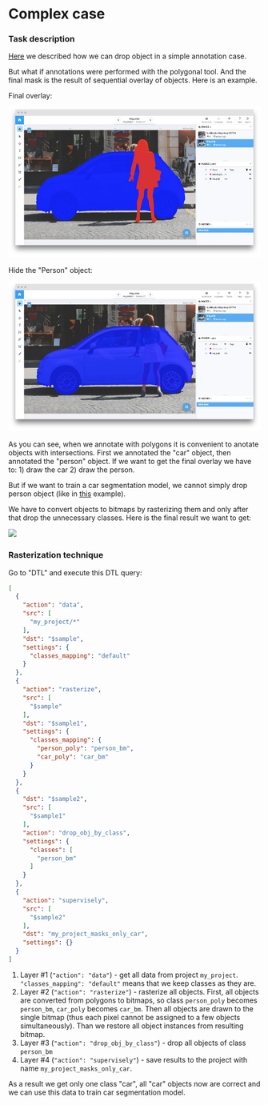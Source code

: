 # Complex case

### Task description

[Here](../drop-classes-simple/drop-classes-simple.md) we described how we can drop object in a simple annotation case.

But what if annotations were performed with the polygonal tool. And the final mask is the result of sequential overlay of objects. Here is an example.

Final overlay:

![](<01 (1).jpg>)

Hide the "Person" object:

![](<02 (1).jpg>)

As you can see, when we annotate with polygons it is convenient to anotate objects with intersections. First we annotated the "car" object, then annotated the "person" object. If we want to get the final overlay we have to: 1) draw the car 2) draw the person.

But if we want to train a car segmentation model, we cannot simply drop person object (like in [this](../drop-classes-simple/drop-classes-simple.md) example).

We have to convert objects to bitmaps by rasterizing them and only after that drop the unnecessary classes. Here is the final result we want to get:

![](03.jpg)

### Rasterization technique

Go to "DTL" and execute this DTL query:

```json
[
  {
    "action": "data",
    "src": [
      "my_project/*"
    ],
    "dst": "$sample",
    "settings": {
      "classes_mapping": "default"
    }
  },
  {
    "action": "rasterize",
    "src": [
      "$sample"
    ],
    "dst": "$sample1",
    "settings": {
      "classes_mapping": {
        "person_poly": "person_bm",
        "car_poly": "car_bm"
      }
    }
  },
  {
    "dst": "$sample2",
    "src": [
      "$sample1"
    ],
    "action": "drop_obj_by_class",
    "settings": {
      "classes": [
        "person_bm"
      ]
    }
  },
  {
    "action": "supervisely",
    "src": [
      "$sample2"
    ],
    "dst": "my_project_masks_only_car",
    "settings": {}
  }
]
```

1. Layer #1 (`"action": "data"`) - get all data from project `my_project`. `"classes_mapping": "default"` means that we keep classes as they are.
2. Layer #2 (`"action": "rasterize"`) - rasterize all objects. First, all objects are converted from polygons to bitmaps, so class `person_poly` becomes `person_bm`, `car_poly` becomes `car_bm`. Then all objects are drawn to the single bitmap (thus each pixel cannot be assigned to a few objects simultaneously). Than we restore all object instances from resulting bitmap.
3. Layer #3 (`"action": "drop_obj_by_class"`) - drop all objects of class `person_bm`
4. Layer #4 (`"action": "supervisely"`) - save results to the project with name `my_project_masks_only_car`.

As a result we get only one class "car", all "car" objects now are correct and we can use this data to train car segmentation model.
